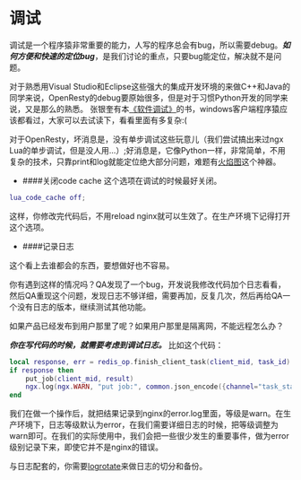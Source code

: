 # 调试

调试是一个程序猿非常重要的能力，人写的程序总会有bug，所以需要debug。***如何方便和快速的定位bug***，是我们讨论的重点，只要bug能定位，解决就不是问题。

对于熟悉用Visual Studio和Eclipse这些强大的集成开发环境的来做C++和Java的同学来说，OpenResty的debug要原始很多，但是对于习惯Python开发的同学来说，又是那么的熟悉。
张银奎有本[《软件调试》](http://book.douban.com/subject/3088353/)的书，windows客户端程序猿应该都看过，大家可以去试读下，看看里面有多复杂:(

对于OpenResty，坏消息是，没有单步调试这些玩意儿（我们尝试搞出来过ngx Lua的单步调试，但是没人用...）;好消息是，它像Python一样，非常简单，不用复杂的技术，只靠print和log就能定位绝大部分问题，难题有[火焰图](../flame_gragh.md)这个神器。

* ####关闭code cache
这个选项在调试的时候最好关闭。
```lua
lua_code_cache off;
```
这样，你修改完代码后，不用reload nginx就可以生效了。在生产环境下记得打开这个选项。

* ####记录日志

这个看上去谁都会的东西，要想做好也不容易。

你有遇到这样的情况吗？QA发现了一个bug，开发说我修改代码加个日志看看，然后QA重现这个问题，发现日志不够详细，需要再加，反复几次，然后再给QA一个没有日志的版本，继续测试其他功能。

如果产品已经发布到用户那里了呢？如果用户那里是隔离网，不能远程怎么办？

***你在写代码的时候，就需要考虑到调试日志。*** 比如这个代码：
```lua
local response, err = redis_op.finish_client_task(client_mid, task_id)
if response then
    put_job(client_mid, result)
    ngx.log(ngx.WARN, "put job:", common.json_encode({channel="task_status", mid=client_mid, data=result}))
end
```
我们在做一个操作后，就把结果记录到nginx的error.log里面，等级是warn。在生产环境下，日志等级默认为error，在我们需要详细日志的时候，把等级调整为warn即可。在我们的实际使用中，我们会把一些很少发生的重要事件，做为error级别记录下来，即使它并不是nginx的错误。

与日志配套的，你需要[logrotate](http://linuxcommand.org/man_pages/logrotate8.html)来做日志的切分和备份。
